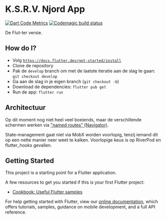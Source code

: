# K.S.R.V. Njord App
[![Dart Code Metrics](https://github.com/ksrvnjord/app.main/actions/workflows/dartcodemetrics.yml/badge.svg)](https://github.com/ksrvnjord/app.main/actions/workflows/dartcodemetrics.yml)
[![Codemagic build status](https://api.codemagic.io/apps/639df4a27b07a355e8861df9/639df4a27b07a355e8861df8/status_badge.svg)](https://codemagic.io/apps/639df4a27b07a355e8861df9/639df4a27b07a355e8861df8/latest_build)

De Flut-ter versie.

## How do I?

- Volg [`https://docs.flutter.dev/get-started/install`](https://docs.flutter.dev/get-started/install)
- Clone de repository
- Pak de `develop` branch om met de laatste iteratie aan de slag te gaan: `git checkout develop`
- Ga aan de slag in je eigen branch (`git checkout -b`)
- Download de dependencies: `flutter pub get`
- Run de app: `flutter run`

## Architectuur

Op dit moment nog niet heel veel boeiends, maar de verschillende schermen
werken via ["named routes" (Navigator)](https://api.flutter.dev/flutter/widgets/Navigator-class.html).

State-management gaat niet via MobX worden voorlopig, tenzij iemand dit
op een nette manier neer weet te kalken. Voorlopige keus is op RiverPod 
en flutter_hooks gevallen.

## Getting Started

This project is a starting point for a Flutter application.

A few resources to get you started if this is your first Flutter project:

- [Cookbook: Useful Flutter samples](https://flutter.dev/docs/cookbook)

For help getting started with Flutter, view our
[online documentation](https://flutter.dev/docs), which offers tutorials,
samples, guidance on mobile development, and a full API reference.
